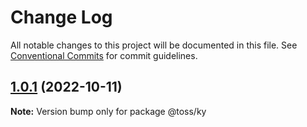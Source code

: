 # Change Log

All notable changes to this project will be documented in this file.
See [Conventional Commits](https://conventionalcommits.org) for commit guidelines.

## [1.0.1](https://github.com/toss/slash/compare/@toss/ky@1.0.0...@toss/ky@1.0.1) (2022-10-11)

**Note:** Version bump only for package @toss/ky
